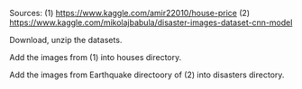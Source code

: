 Sources:
(1)
		https://www.kaggle.com/amir22010/house-price
(2)
		https://www.kaggle.com/mikolajbabula/disaster-images-dataset-cnn-model

Download, unzip the datasets.

Add the images from (1) into houses directory.

Add the images from Earthquake directoory of (2) into disasters directory.
